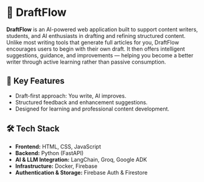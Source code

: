 # 📝 DraftFlow

**DraftFlow** is an AI-powered web application built to support content writers, students, and AI enthusiasts in drafting and refining structured content. Unlike most writing tools that generate full articles for you, DraftFlow encourages users to begin with their own draft. It then offers intelligent suggestions, guidance, and improvements — helping you become a better writer through active learning rather than passive consumption.

## 🚀 Key Features

* Draft-first approach: You write, AI improves.
* Structured feedback and enhancement suggestions.
* Designed for learning and professional content development.

## 🛠 Tech Stack

* **Frontend:** HTML, CSS, JavaScript
* **Backend:** Python (FastAPI)
* **AI & LLM Integration:** LangChain, Groq, Google ADK
* **Infrastructure:** Docker, Firebase
* **Authentication & Storage:** Firebase Auth & Firestore

